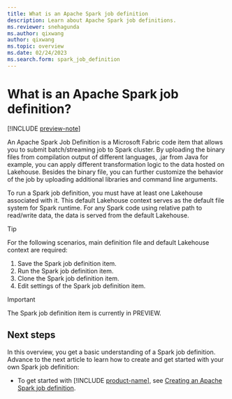 ```yaml
---
title: What is an Apache Spark job definition
description: Learn about Apache Spark job definitions.
ms.reviewer: snehagunda
ms.author: qixwang
author: qixwang
ms.topic: overview
ms.date: 02/24/2023
ms.search.form: spark_job_definition
---
```


# What is an Apache Spark job definition?

[!INCLUDE [preview-note](../includes/preview-note.md)]

An Apache Spark Job Definition is a Microsoft Fabric code item that allows you to submit batch/streaming job to Spark cluster. By uploading the binary files from compilation output of different languages, .jar from Java for example, you can apply different transformation logic to the data hosted on Lakehouse. Besides the binary file, you can further customize the behavior of the job by uploading additional libraries and command line arguments.

To run a Spark job definition, you must have at least one Lakehouse associated with it. This default Lakehouse context serves as the default file system for Spark runtime. For any Spark code using relative path to read/write data, the data is served from the default Lakehouse.

> [!TIP]
> For the following scenarios, main definition file and default Lakehouse context are required:
>
> 1. Save the Spark job definition item.
> 1. Run the Spark job definition item.
> 1. Clone the Spark job definition item.
> 1. Edit settings of the Spark job definition item.

> [!IMPORTANT]
> The Spark job definition item is currently in PREVIEW.

## Next steps

In this overview, you get a basic understanding of a Spark job definition. Advance to the next article to learn how to create and get started with your own Spark job definition:

- To get started with [!INCLUDE [product-name](../includes/product-name.md)], see [Creating an Apache Spark job definition](create-spark-job-definition.md).
